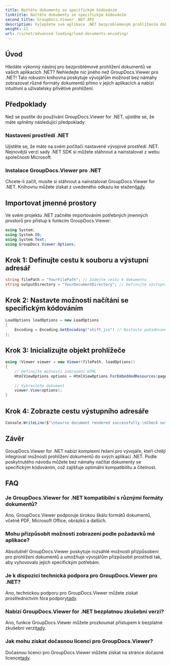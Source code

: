 ```yaml
---
title: Načtěte dokumenty se specifickým kódováním
linktitle: Načtěte dokumenty se specifickým kódováním
second_title: GroupDocs.Viewer .NET API
description: Vylepšete své aplikace .NET bezproblémovým prohlížením dokumentů pomocí GroupDocs.Viewer pro .NET. Bez námahy načtěte dokumenty se specifickým kódováním a přizpůsobte si zážitek ze sledování.
weight: 11
url: /cs/net/advanced-loading/load-documents-encoding/
---
```

## Úvod
Hledáte výkonný nástroj pro bezproblémové prohlížení dokumentů ve vašich aplikacích .NET? Nehledejte nic jiného než GroupDocs.Viewer pro .NET! Tato robustní knihovna poskytuje vývojářům možnost bez námahy zobrazovat různé formáty dokumentů přímo v jejich aplikacích a nabízí intuitivní a uživatelsky přívětivé prohlížení.
## Předpoklady
Než se pustíte do používání GroupDocs.Viewer for .NET, ujistěte se, že máte splněny následující předpoklady:
### Nastavení prostředí .NET
Ujistěte se, že máte na svém počítači nastavené vývojové prostředí .NET. Nejnovější verzi sady .NET SDK si můžete stáhnout a nainstalovat z webu společnosti Microsoft.
### Instalace GroupDocs.Viewer pro .NET
 Chcete-li začít, musíte si stáhnout a nainstalovat GroupDocs.Viewer for .NET. Knihovnu můžete získat z uvedeného odkazu ke stažení[tady](https://releases.groupdocs.com/viewer/net/).

## Importovat jmenné prostory
Ve svém projektu .NET začněte importováním potřebných jmenných prostorů pro přístup k funkcím GroupDocs.Viewer:
```csharp
using System;
using System.IO;
using System.Text;
using GroupDocs.Viewer.Options;
```

## Krok 1: Definujte cestu k souboru a výstupní adresář
```csharp
string filePath = "YourFilePath"; // Zadejte cestu k dokumentu
string outputDirectory = "YourDocumentDirectory"; // Definujte výstupní adresář pro vykreslené stránky
```
## Krok 2: Nastavte možnosti načítání se specifickým kódováním
```csharp
LoadOptions loadOptions = new LoadOptions
{
    Encoding = Encoding.GetEncoding("shift_jis") // Nastavte požadované kódování (např. shift_jis)
};
```
## Krok 3: Inicializujte objekt prohlížeče
```csharp
using (Viewer viewer = new Viewer(filePath, loadOptions))
{
    // Definujte možnosti zobrazení HTML
    HtmlViewOptions options = HtmlViewOptions.ForEmbeddedResources(pageFilePathFormat);
    
    // Vykreslete dokument
    viewer.View(options);
}
```
## Krok 4: Zobrazte cestu výstupního adresáře
```csharp
Console.WriteLine($"\nSource document rendered successfully.\nCheck output in {outputDirectory}.");
```

## Závěr
GroupDocs.Viewer for .NET nabízí komplexní řešení pro vývojáře, kteří chtějí integrovat možnosti prohlížení dokumentů do svých aplikací .NET. Podle poskytnutého návodu můžete bez námahy načítat dokumenty se specifickým kódováním, což zajišťuje optimální kompatibilitu a čitelnost.
## FAQ
### Je GroupDocs.Viewer for .NET kompatibilní s různými formáty dokumentů?
Ano, GroupDocs.Viewer podporuje širokou škálu formátů dokumentů, včetně PDF, Microsoft Office, obrázků a dalších.
### Mohu přizpůsobit možnosti zobrazení podle požadavků mé aplikace?
Absolutně! GroupDocs.Viewer poskytuje rozsáhlé možnosti přizpůsobení pro prohlížení dokumentů a umožňuje vývojářům přizpůsobit prostředí tak, aby vyhovovalo jejich specifickým potřebám.
### Je k dispozici technická podpora pro GroupDocs.Viewer pro .NET?
 Ano, technickou podporu pro GroupDocs.Viewer můžete získat prostřednictvím fóra podpory[tady](https://forum.groupdocs.com/c/viewer/9).
### Nabízí GroupDocs.Viewer for .NET bezplatnou zkušební verzi?
Ano, funkce GroupDocs.Viewer můžete prozkoumat přístupem k bezplatné zkušební verzi[tady](https://releases.groupdocs.com/).
### Jak mohu získat dočasnou licenci pro GroupDocs.Viewer?
 Dočasnou licenci pro GroupDocs.Viewer můžete získat na stránce dočasné licence[tady](https://purchase.groupdocs.com/temporary-license/).